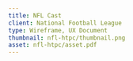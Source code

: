 ```yaml
---
title: NFL Cast
client: National Football League
type: Wireframe, UX Document
thumbnail: nfl-htpc/thumbnail.png
asset: nfl-htpc/asset.pdf
---
```

